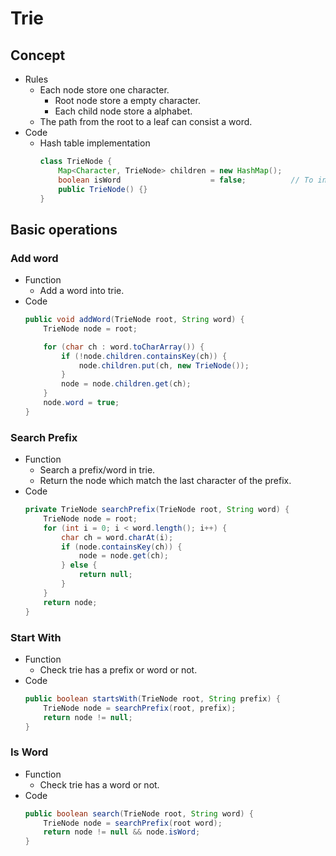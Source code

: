 # Trie

## Concept
- Rules
   - Each node store one character.
      - Root node store a empty character.
      - Each child node store a alphabet.
   - The path from the root to a leaf can consist a word.
- Code
   - Hash table implementation
     ```java
     class TrieNode {
         Map<Character, TrieNode> children = new HashMap();
         boolean isWord                    = false;          // To indicate the node is a leaf
         public TrieNode() {}
     }
     ```

## Basic operations
### Add word
- Function
   - Add a word into trie.
- Code
  ```java
  public void addWord(TrieNode root, String word) {
      TrieNode node = root;

      for (char ch : word.toCharArray()) {
          if (!node.children.containsKey(ch)) {
              node.children.put(ch, new TrieNode());
          }
          node = node.children.get(ch);
      }
      node.word = true;
  }
  ```

### Search Prefix
- Function
   - Search a prefix/word in trie.
   - Return the node which match the last character of the prefix.
- Code
  ```java
  private TrieNode searchPrefix(TrieNode root, String word) {
      TrieNode node = root;
      for (int i = 0; i < word.length(); i++) {
          char ch = word.charAt(i);
          if (node.containsKey(ch)) {
              node = node.get(ch);
          } else {
              return null;
          }
      }
      return node;
  }
  ```

### Start With
- Function
   - Check trie has a prefix or word or not.
- Code
  ```java
  public boolean startsWith(TrieNode root, String prefix) {
      TrieNode node = searchPrefix(root, prefix);
      return node != null;
  }
  ```

### Is Word
- Function
   - Check trie has a word or not.
- Code
  ```java
  public boolean search(TrieNode root, String word) {
      TrieNode node = searchPrefix(root word);
      return node != null && node.isWord;
  }
  ```
